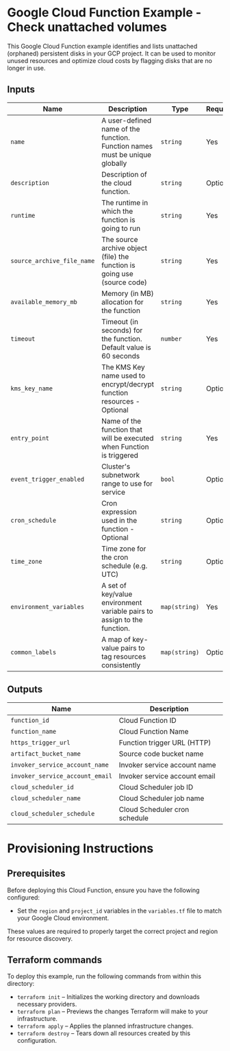 
# Google Cloud Function Example - Check unattached volumes

This Google Cloud Function example identifies and lists unattached (orphaned) persistent disks in your GCP project. It can be used to monitor unused resources and optimize cloud costs by flagging disks that are no longer in use.

## Inputs

| Name                       | Description                                                                 | Type          | Required |
|----------------------------|-----------------------------------------------------------------------------|---------------|----------|
| `name`                     | A user-defined name of the function. Function names must be unique globally | `string`      | Yes      |
| `description`              | Description of the cloud function.                                          | `string`      | Optional |
| `runtime`                  | The runtime in which the function is going to run                           | `string`      | Yes      |
| `source_archive_file_name` | The source archive object (file) the function is going use (source code)    | `string`      | Yes      |
| `available_memory_mb`      | Memory (in MB) allocation for the function                                  | `string`      | Yes      |
| `timeout`                  | Timeout (in seconds) for the function. Default value is 60 seconds          | `number`      | Yes      |
| `kms_key_name`             | The KMS Key name used to encrypt/decrypt function resources - Optional      | `string`      | Optional |
| `entry_point`              | Name of the function that will be executed when Function is triggered       | `string`      | Yes      |
| `event_trigger_enabled`    | Cluster's subnetwork range to use for service                               | `bool`        | Optional |
| `cron_schedule`            | Cron expression used in the function - Optional                             | `string`      | Optional |
| `time_zone`                | Time zone for the cron schedule (e.g. UTC)                                  | `string`      | Optional |
| `environment_variables`    | A set of key/value environment variable pairs to assign to the function.    | `map(string)` | Yes      |
| `common_labels`            | A map of key-value pairs to tag resources consistently                      | `map(string)` | Optional |



## Outputs

| Name                           | Description                      |
|--------------------------------|----------------------------------|
| `function_id`                  | Cloud Function ID                |
| `function_name`                | Cloud Function Name              |
| `https_trigger_url`            | Function trigger URL (HTTP)      |
| `artifact_bucket_name`         | Source code bucket name          |
| `invoker_service_account_name` | Invoker service account name     |
| `invoker_service_account_email`| Invoker service account email    |
| `cloud_scheduler_id`           | Cloud Scheduler job ID           |
| `cloud_scheduler_name`         | Cloud Scheduler job name         |
| `cloud_scheduler_schedule`     | Cloud Scheduler cron schedule    |


# Provisioning Instructions

## Prerequisites

Before deploying this Cloud Function, ensure you have the following configured:

 - Set the `region` and `project_id` variables in the `variables.tf` file to match your Google Cloud environment.

These values are required to properly target the correct project and region for resource discovery.

## Terraform commands

To deploy this example, run the following commands from within this directory:
- `terraform init` – Initializes the working directory and downloads necessary providers.
- `terraform plan` – Previews the changes Terraform will make to your infrastructure.
- `terraform apply` – Applies the planned infrastructure changes.
- `terraform destroy` – Tears down all resources created by this configuration.